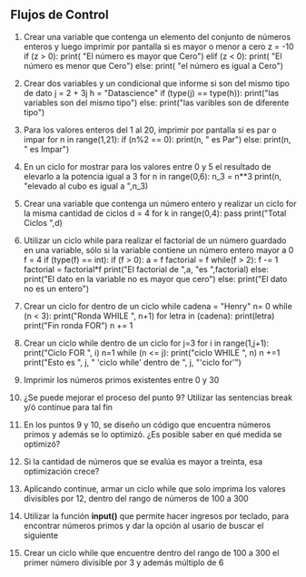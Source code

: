 ## Flujos de Control

1. Crear una variable que contenga un elemento del conjunto de números enteros y luego imprimir por pantalla si es mayor o menor a cero
z = -10
if (z > 0):
   print( "El número es mayor que Cero")
elif (z < 0):
   print( "El número es menor que Cero")
else:
   print( "el número es igual a Cero")

2. Crear dos variables y un condicional que informe si son del mismo tipo de dato
j = 2 + 3j
h = "Datascience"
if (type(j) == type(h)):
   print("las variables son del mismo tipo")
else:
   print("las varibles son de diferente tipo")

3. Para los valores enteros del 1 al 20, imprimir por pantalla si es par o impar
for n in range(1,21):
   if (n%2 == 0):
      print(n, " es Par")
   else:
      print(n, " es Impar")

4. En un ciclo for mostrar para los valores entre 0 y 5 el resultado de elevarlo a la potencia igual a 3
for n in range(0,6):
   n_3 = n**3
   print(n, "elevado al cubo es igual a ",n_3)

5. Crear una variable que contenga un número entero y realizar un ciclo for la misma cantidad de ciclos
d = 4
for k in range(0,4):
   pass
print("Total Ciclos ",d)

6. Utilizar un ciclo while para realizar el factorial de un número guardado en una variable, sólo si la variable contiene un número entero mayor a 0
f = 4
if (type(f) == int):
   if (f > 0):
      a = f
      factorial = f
      while(f > 2):
         f -=  1
         factorial = factorial*f
      print("El factorial de ",a, "es ",factorial)
   else:
      print("El dato en la variable no es mayor que cero")
else:
   print("El dato no es un entero")

7. Crear un ciclo for dentro de un ciclo while
cadena = "Henry"
n= 0
while (n < 3):
   print("Ronda WHILE ", n+1)
   for letra in (cadena):
      print(letra)
   print("Fin ronda FOR")
   n += 1

8. Crear un ciclo while dentro de un ciclo for
j=3
for i in range(1,j+1):
   print("Ciclo FOR ", i)
   n=1
   while (n <= j):
      print("ciclo WHILE ", n)
      n +=1
print("Esto es ", j, " 'ciclo while' dentro de ", j, "'ciclo for'")

9. Imprimir los números primos existentes entre 0 y 30

10. ¿Se puede mejorar el proceso del punto 9? Utilizar las sentencias break y/ó continue para tal fin

11. En los puntos 9 y 10, se diseño un código que encuentra números primos y además se lo optimizó. ¿Es posible saber en qué medida se optimizó?

12. Si la cantidad de números que se evalúa es mayor a treinta, esa optimización crece?

13. Aplicando continue, armar un ciclo while que solo imprima los valores divisibles por 12, dentro del rango de números de 100 a 300

14. Utilizar la función **input()** que permite hacer ingresos por teclado, para encontrar números primos y dar la opción al usario de buscar el siguiente

15. Crear un ciclo while que encuentre dentro del rango de 100 a 300 el primer número divisible por 3 y además múltiplo de 6
